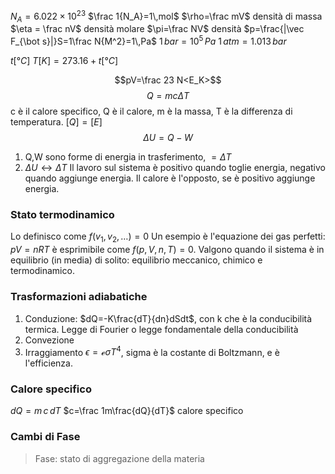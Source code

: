 $N_A=6.022\times 10^23$
$\frac 1{N_A}=1\,mol$
$\rho=\frac mV$ densità di massa
$\eta = \frac nV$ densità molare
$\pi=\frac NV$ densità
$p=\frac{|\vec F_{\bot s}|}S=1\frac N{M^2}=1\,Pa$
$1\,bar=10^5\,Pa$
$1\,atm=1.013\,bar$

$t[°C]$
$T[K]=273.16+t[°C]$

$$pV=\frac 23 N<E_K>$$
$$Q=mc\Delta T$$
c è il calore specifico, Q è il calore, m è la massa, T è la differenza di temperatura.
$[Q]=[E]$
$$\Delta U=Q-W$$
1. Q,W sono forme di energia in trasferimento, $=\Delta T$
2. $\Delta U\longleftrightarrow\Delta T$
Il lavoro sul sistema è positivo quando toglie energia, negativo quando aggiunge energia.
Il calore è l'opposto, se è positivo aggiunge energia.

### Stato termodinamico
Lo definisco come $f(v_1,v_2,\dots)=0$
Un esempio è l'equazione dei gas perfetti: $pV=nRT$ è esprimibile come $f(p,V,n,T)=0$.
Valgono quando il sistema è in equilibrio (in media) di solito: equilibrio meccanico, chimico e termodinamico.

### Trasformazioni adiabatiche
1. Conduzione: $dQ=-K\frac{dT}{dn}dSdt$, con k che è la conducibilità termica. Legge di Fourier o legge fondamentale della conducibilità
2. Convezione
3. Irraggiamento $\epsilon=\mathcal e\sigma T^4$, sigma è la costante di Boltzmann, e è l'efficienza.

### Calore specifico
$dQ=m\,c\,dT$
$c=\frac 1m\frac{dQ}{dT}$   calore specifico

### Cambi di Fase
>Fase: stato di aggregazione della materia
